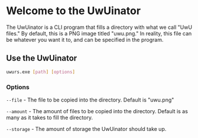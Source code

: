 # Welcome to the UwUinator

The UwUinator is a CLI program that fills a directory with what we call "UwU files." By default, this is a PNG image titled "uwu.png." In reality, this file can be whatever you want it to, and can be specified in the program. 

## Use the UwUinator

```bash
uwurs.exe [path] [options] 
```

### Options
`--file` - The file to be copied into the directory. Default is "uwu.png"

`--amount` - The amount of files to be copied into the directory. Default is as many as it takes to fill the directory.

`--storage` - The amount of storage the UwUinator should take up.
